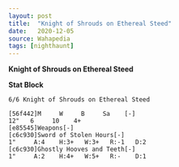 ```yaml
---
layout: post
title:  "Knight of Shrouds on Ethereal Steed"
date:   2020-12-05
source: Wahapedia
tags: [nighthaunt]
---
```


**Knight of Shrouds on Ethereal Steed**

**Stat Block**
```
6/6 Knight of Shrouds on Ethereal Steed
```

```
[56f442]M     W     B     Sa    [-]
12"   6     10    4+    
[e85545]Weapons[-]
[c6c930]Sword of Stolen Hours[-]
1"     A:4    H:3+   W:3+   R:-1   D:2   
[c6c930]Ghostly Hooves and Teeth[-]
1"     A:2    H:4+   W:5+   R:-    D:1   
```


